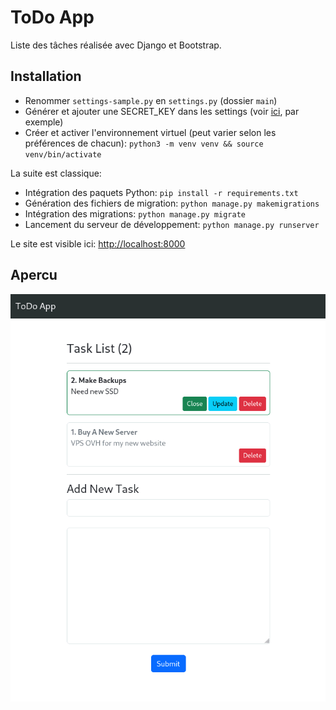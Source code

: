 # ToDo App

Liste des tâches réalisée avec Django et Bootstrap.

## Installation

- Renommer `settings-sample.py` en `settings.py` (dossier `main`) 
- Générer et ajouter une SECRET_KEY dans les settings (voir [ici](https://djecrety.ir/), par exemple)
- Créer et activer l'environnement virtuel (peut varier selon les préférences de chacun): `python3 -m venv venv && source venv/bin/activate`

La suite est classique:

- Intégration des paquets Python: `pip install -r requirements.txt`
- Génération des fichiers de migration: `python manage.py makemigrations`
- Intégration des migrations: `python manage.py migrate`
- Lancement du serveur de développement: `python manage.py runserver`

Le site est visible ici: <http://localhost:8000>

## Apercu

![ToDo App](todo_django-bootstrap.png)
